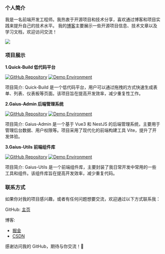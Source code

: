 ### 个人简介
我是一名前端开发工程师。我热衷于开源项目和技术分享，喜欢通过博客和项目实践来提升自己的技术水平。
我的[博客](https://gaius-98.github.io/gaius-blog/)主要展示一些开源项目信息、技术文章以及学习文档，欢迎访问交流！

![](https://komarev.com/ghpvc/?username=Gaius-98)
### 项目展示
**1.Quick-Build 低代码平台**

[![GitHub Repository](https://img.shields.io/badge/GitHub-Repository-brightgreen)](https://github.com/Gaius-98/QuickBuildWeb) [![Demo Environment](https://img.shields.io/badge/Demo-Environment-blue)](http://120.26.161.36:9090/)

项目简介:
Quick-Build 是一个低代码平台，用户可以通过拖拽的方式快速生成表单、列表、仪表板等页面。该项目旨在提高开发效率，减少重复性工作。

**2.Gaius-Admin 后端管理系统**

[![GitHub Repository](https://img.shields.io/badge/GitHub-Repository-brightgreen)](https://github.com/Gaius-98/gaius-admin) [![Demo Environment](https://img.shields.io/badge/Demo-Environment-blue)](http://120.26.161.36:9999/)

项目简介:
Gaius-Admin 是一个基于 Vue3 和 NestJS 的后端管理系统，主要用于管理后台数据、用户权限等。项目采用了现代化的前端构建工具 Vite，提升了开发体验。

**3.Gaius-Utils 前端组件库**

[![GitHub Repository](https://img.shields.io/badge/GitHub-Repository-brightgreen)](https://github.com/Gaius-98/utils) [![Demo Environment](https://img.shields.io/badge/Demo-Environment-blue)](https://www.npmjs.com/package/gaius-utils)

项目简介:
Gaius-Utils 是一个前端组件库，主要封装了我日常开发中常用的一些工具和组件。该组件库旨在提高开发效率，减少重复代码。

### 联系方式
如果你对我的项目感兴趣，或者有任何问题想要交流，欢迎通过以下方式联系我：

GitHub: [主页](https://github.com/Gaius-98)

博客: 
- [掘金](https://juejin.cn/user/2133502272220679/posts)
- [CSDN](https://blog.csdn.net/weixin_47030180?type=blog) 

感谢访问我的 GitHub，期待与你交流！🚀
